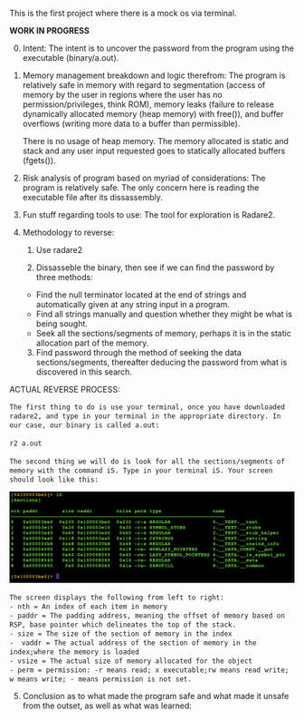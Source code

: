 This is the first project where there is a mock os via terminal.


**********WORK IN PROGRESS**********

0. Intent:
    The intent is to uncover the password from the program using the executable (binary/a.out).

1. Memory management breakdown and logic therefrom:
    The program is relatively safe in memory with regard to segmentation (access of memory by the user in regions where the user has no permission/privileges, think ROM), memory leaks (failure to release dynamically allocated memory (heap memory) with free()), and buffer overflows (writing more data to a buffer than permissible). 
    
    There is no usage of heap memory. The memory allocated is static and stack and any user input requested goes to statically allocated buffers (fgets()).

2. Risk analysis of program based on myriad of considerations:
    The program is relatively safe. The only concern here is reading the executable file after its dissassembly.

3. Fun stuff regarding tools to use:
    The tool for exploration is Radare2.

4. Methodology to reverse:
    1. Use radare2

    2. Dissasseble the binary, then see if we can find the password by three methods:
    - Find the null terminator located at the end of strings and automatically given at any string input in a program.
    - Find all strings manually and question whether they might be what is being sought.
    - Seek all the sections/segments of memory, perhaps it is in the static allocation part of the memory.

    3. Find password through the method of seeking the data sections/segments, thereafter deducing the password from what is discovered in this search.

ACTUAL REVERSE PROCESS:

    The first thing to do is use your terminal, once you have downloaded radare2, and type in your terminal in the appropriate directory. In our case, our binary is called a.out:

    r2 a.out

    The second thing we will do is look for all the sections/segments of memory with the command iS. Type in your terminal iS. Your screen should look like this:

![alt text](image.png)

    The screen displays the following from left to right:
    - nth = An index of each item in memory
    - paddr = The padding address, meaning the offset of memory based on RSP, base pointer which delineates the top of the stack.
    - size = The size of the section of memory in the index
    -  vaddr = The actual address of the section of memory in the index;where the memory is loaded
    - vsize = The actual size of memory allocated for the object
    - perm = permission: -r means read; x executable;rw means read write; w means write; - means permission is not set.



5. Conclusion as to what made the program safe and what made it unsafe from the outset, as well as what was learned:

